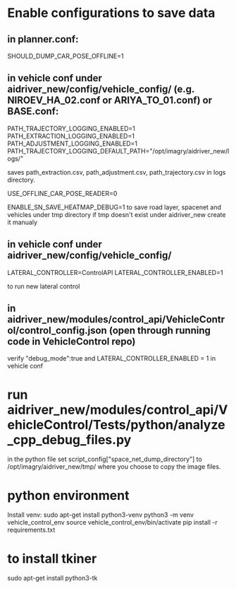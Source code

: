 # Enable configurations to save data
## in planner.conf:
SHOULD_DUMP_CAR_POSE_OFFLINE=1
## in vehicle conf under aidriver_new/config/vehicle_config/ (e.g. NIROEV_HA_02.conf or ARIYA_TO_01.conf) or BASE.conf:
PATH_TRAJECTORY_LOGGING_ENABLED=1
PATH_EXTRACTION_LOGGING_ENABLED=1
PATH_ADJUSTMENT_LOGGING_ENABLED=1
PATH_TRAJECTORY_LOGGING_DEFAULT_PATH="/opt/imagry/aidriver_new/logs/"

saves path_extraction.csv, path_adjustment.csv, path_trajectory.csv in logs directory.

USE_OFFLINE_CAR_POSE_READER=0


ENABLE_SN_SAVE_HEATMAP_DEBUG=1
to save road layer, spacenet and vehicles under tmp directory
if tmp doesn't exist under aidriver_new create it manualy

## in vehicle conf under aidriver_new/config/vehicle_config/
LATERAL_CONTROLLER=ControlAPI
LATERAL_CONTROLLER_ENABLED=1 

to run new lateral control
## in  aidriver_new/modules/control_api/VehicleControl/control_config.json (open through running code in VehicleControl repo)
verify "debug_mode":true
and LATERAL_CONTROLLER_ENABLED = 1 in vehicle conf

# run aidriver_new/modules/control_api/VehicleControl/Tests/python/analyze_cpp_debug_files.py
in the python file set script_config["space_net_dump_directory"] to /opt/imagry/aidriver_new/tmp/
where you choose to copy the image files.
# python environment
Install venv:
sudo apt-get install python3-venv
python3 -m venv vehicle_control_env
source vehicle_control_env/bin/activate
pip install -r requirements.txt 
# to install tkiner 
sudo apt-get install python3-tk